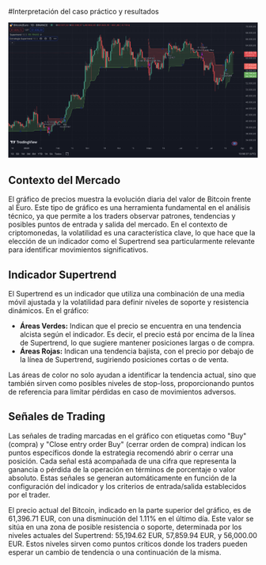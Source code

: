 #Interpretación del caso práctico y resultados

![alt text](https://github.com/franmandres/GPT-for-trading-analysis/blob/main/imagenes/conclusiones/conclusion1.png "Conc1")

## Contexto del Mercado

El gráfico de precios muestra la evolución diaria del valor de Bitcoin frente al Euro. Este tipo de gráfico es una herramienta fundamental en el análisis técnico, ya que permite a los traders observar patrones, tendencias y posibles puntos de entrada y salida del mercado. En el contexto de criptomonedas, la volatilidad es una característica clave, lo que hace que la elección de un indicador como el Supertrend sea particularmente relevante para identificar movimientos significativos.

## Indicador Supertrend

El Supertrend es un indicador que utiliza una combinación de una media móvil ajustada y la volatilidad para definir niveles de soporte y resistencia dinámicos. En el gráfico:

- **Áreas Verdes:** Indican que el precio se encuentra en una tendencia alcista según el indicador. Es decir, el precio está por encima de la línea de Supertrend, lo que sugiere mantener posiciones largas o de compra.
- **Áreas Rojas:** Indican una tendencia bajista, con el precio por debajo de la línea de Supertrend, sugiriendo posiciones cortas o de venta.

Las áreas de color no solo ayudan a identificar la tendencia actual, sino que también sirven como posibles niveles de stop-loss, proporcionando puntos de referencia para limitar pérdidas en caso de movimientos adversos.

## Señales de Trading

Las señales de trading marcadas en el gráfico con etiquetas como "Buy" (compra) y "Close entry order Buy" (cerrar orden de compra) indican los puntos específicos donde la estrategia recomendó abrir o cerrar una posición. Cada señal está acompañada de una cifra que representa la ganancia o pérdida de la operación en términos de porcentaje o valor absoluto. Estas señales se generan automáticamente en función de la configuración del indicador y los criterios de entrada/salida establecidos por el trader.

El precio actual del Bitcoin, indicado en la parte superior del gráfico, es de 61,396.71 EUR, con una disminución del 1.11% en el último día. Este valor se sitúa en una zona de posible resistencia o soporte, determinada por los niveles actuales del Supertrend: 55,194.62 EUR, 57,859.94 EUR, y 56,000.00 EUR. Estos niveles sirven como puntos críticos donde los traders pueden esperar un cambio de tendencia o una continuación de la misma.
